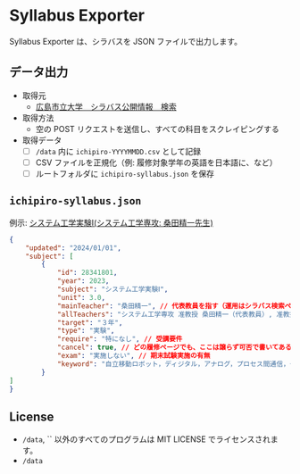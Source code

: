 # Syllabus Exporter

Syllabus Exporter は、シラバスを JSON ファイルで出力します。

## データ出力

- 取得元
    - [広島市立大学　シラバス公開情報　検索](http://rsw.office.hiroshima-cu.ac.jp/scripts/Syllabussearch/index.php)
- 取得方法
    - 空の POST リクエストを送信し、すべての科目をスクレイピングする
- 取得データ
    - [ ] `/data` 内に `ichipiro-YYYYMMDD.csv` として記録
    - [ ] CSV ファイルを正規化（例: 履修対象学年の英語を日本語に、など）
    - [ ] ルートフォルダに `ichipiro-syllabus.json` を保存 

## `ichipiro-syllabus.json`

例示: [システム工学実験Ⅰ(システム工学専攻: 桑田精一先生)](http://rsw.office.hiroshima-cu.ac.jp/OpenSyllabus/2023_28431801.html)

```json
{
    "updated": "2024/01/01",
    "subject": [
        {
            "id": 28341801,
            "year": 2023,
            "subject": "システム工学実験Ⅰ",
            "unit": 3.0,
            "mainTeacher": "桑田精一", // 代表教員を指す（運用はシラバス検索ページにリストされる担当教員カラムの氏名）
            "allTeachers": "システム工学専攻 准教授 桑田精一（代表教員）, 准教授 池田徹志，准教授 脇田航，准教授 島和之，准教授 双紙正和，准教授 中山仁史，准教授 福島勝，准教授 村田佳洋，准教授 神尾武司，助教 厚海慶太，助教 川本佳代，助教 小作敏晴，助教 齊藤充行，助教 佐藤康臣，助教 高井博之，助教 高橋雄三，助教 辻勝弘", // 全リスト（運用はシラバス詳細ページの一覧）。シラバス入力者によって入力方式がまちまちすぎるため、正規化は行わない。
            "target": "３年",
            "type": "実験",
            "require": "特になし", // 受講要件
            "cancel": true, // どの履修ページでも、ここは譲らず可否で書いてあるため、正規化
            "exam": "実施しない", // 期末試験実施の有無
            "keyword": "自立移動ロボット，ディジタル，アナログ，プロセス間通信，グラフィカルユーザインタフェース" // 検索用
        }
]
}
```

## License

- `/data`, `` 以外のすべてのプログラムは MIT LICENSE でライセンスされます。
- `/data`